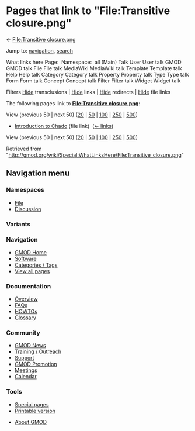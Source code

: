 <div id="mw-page-base" class="noprint">

</div>

<div id="mw-head-base" class="noprint">

</div>

<div id="content" class="mw-body" role="main">

<span id="top"></span>

<div id="mw-js-message" style="display:none;">

</div>



# <span dir="auto">Pages that link to "File:Transitive closure.png"</span>

<div id="bodyContent">

<div id="contentSub">

← [File:Transitive
closure.png](/wiki/File:Transitive_closure.png "File:Transitive closure.png")

</div>

<div id="jump-to-nav" class="mw-jump">

Jump to: [navigation](#mw-navigation), [search](#p-search)

</div>

<div id="mw-content-text">

What links here Page:  Namespace:  all (Main) Talk User User talk GMOD
GMOD talk File File talk MediaWiki MediaWiki talk Template Template talk
Help Help talk Category Category talk Property Property talk Type Type
talk Form Form talk Concept Concept talk Filter Filter talk Widget
Widget talk

Filters
[Hide](/mediawiki/index.php?title=Special:WhatLinksHere/File:Transitive_closure.png&hidetrans=1 "Special:WhatLinksHere/File:Transitive closure.png")
transclusions \|
[Hide](/mediawiki/index.php?title=Special:WhatLinksHere/File:Transitive_closure.png&hidelinks=1 "Special:WhatLinksHere/File:Transitive closure.png")
links \|
[Hide](/mediawiki/index.php?title=Special:WhatLinksHere/File:Transitive_closure.png&hideredirs=1 "Special:WhatLinksHere/File:Transitive closure.png")
redirects \|
[Hide](/mediawiki/index.php?title=Special:WhatLinksHere/File:Transitive_closure.png&hideimages=1 "Special:WhatLinksHere/File:Transitive closure.png")
file links

The following pages link to **[File:Transitive
closure.png](/wiki/File:Transitive_closure.png "File:Transitive closure.png")**:

View (previous 50 \| next 50)
([20](/mediawiki/index.php?title=Special:WhatLinksHere/File:Transitive_closure.png&limit=20 "Special:WhatLinksHere/File:Transitive closure.png")
\|
[50](/mediawiki/index.php?title=Special:WhatLinksHere/File:Transitive_closure.png&limit=50 "Special:WhatLinksHere/File:Transitive closure.png")
\|
[100](/mediawiki/index.php?title=Special:WhatLinksHere/File:Transitive_closure.png&limit=100 "Special:WhatLinksHere/File:Transitive closure.png")
\|
[250](/mediawiki/index.php?title=Special:WhatLinksHere/File:Transitive_closure.png&limit=250 "Special:WhatLinksHere/File:Transitive closure.png")
\|
[500](/mediawiki/index.php?title=Special:WhatLinksHere/File:Transitive_closure.png&limit=500 "Special:WhatLinksHere/File:Transitive closure.png"))

- [Introduction to
  Chado](/wiki/Introduction_to_Chado "Introduction to Chado") (file
  link) ‎ <span class="mw-whatlinkshere-tools">([←
  links](/mediawiki/index.php?title=Special:WhatLinksHere&target=Introduction+to+Chado "Special:WhatLinksHere"))</span>

View (previous 50 \| next 50)
([20](/mediawiki/index.php?title=Special:WhatLinksHere/File:Transitive_closure.png&limit=20 "Special:WhatLinksHere/File:Transitive closure.png")
\|
[50](/mediawiki/index.php?title=Special:WhatLinksHere/File:Transitive_closure.png&limit=50 "Special:WhatLinksHere/File:Transitive closure.png")
\|
[100](/mediawiki/index.php?title=Special:WhatLinksHere/File:Transitive_closure.png&limit=100 "Special:WhatLinksHere/File:Transitive closure.png")
\|
[250](/mediawiki/index.php?title=Special:WhatLinksHere/File:Transitive_closure.png&limit=250 "Special:WhatLinksHere/File:Transitive closure.png")
\|
[500](/mediawiki/index.php?title=Special:WhatLinksHere/File:Transitive_closure.png&limit=500 "Special:WhatLinksHere/File:Transitive closure.png"))

</div>

<div class="printfooter">

Retrieved from
"<http://gmod.org/wiki/Special:WhatLinksHere/File:Transitive_closure.png>"

</div>

<div id="catlinks" class="catlinks catlinks-allhidden">

</div>

<div class="visualClear">

</div>

</div>

</div>

<div id="mw-navigation">

## Navigation menu

<div id="mw-head">



<div id="left-navigation">

<div id="p-namespaces" class="vectorTabs" role="navigation"
aria-labelledby="p-namespaces-label">

### Namespaces

- <span id="ca-nstab-image"><a href="/wiki/File:Transitive_closure.png" accesskey="c"
  title="View the file page [c]">File</a></span>
- <span id="ca-talk"><a
  href="/mediawiki/index.php?title=File_talk:Transitive_closure.png&amp;action=edit&amp;redlink=1"
  accesskey="t"
  title="Discussion about the content page [t]">Discussion</a></span>

</div>

<div id="p-variants" class="vectorMenu emptyPortlet" role="navigation"
aria-labelledby="p-variants-label">

### 

### Variants[](#)

<div class="menu">

</div>

</div>

</div>

<div id="right-navigation">





</div>



</div>

</div>

</div>

<div id="mw-panel">

<div id="p-logo" role="banner">

<a href="/wiki/Main_Page"
style="background-image: url(http://gmod.org/images/GMOD-cogs.png);"
title="Visit the main page"></a>

</div>

<div id="p-Navigation" class="portal" role="navigation"
aria-labelledby="p-Navigation-label">

### Navigation

<div class="body">

- <span id="n-GMOD-Home">[GMOD Home](/wiki/Main_Page)</span>
- <span id="n-Software">[Software](/wiki/GMOD_Components)</span>
- <span id="n-Categories-.2F-Tags">[Categories /
  Tags](/wiki/Categories)</span>
- <span id="n-View-all-pages">[View all
  pages](/wiki/Special:AllPages)</span>

</div>

</div>

<div id="p-Documentation" class="portal" role="navigation"
aria-labelledby="p-Documentation-label">

### Documentation

<div class="body">

- <span id="n-Overview">[Overview](/wiki/Overview)</span>
- <span id="n-FAQs">[FAQs](/wiki/Category:FAQ)</span>
- <span id="n-HOWTOs">[HOWTOs](/wiki/Category:HOWTO)</span>
- <span id="n-Glossary">[Glossary](/wiki/Glossary)</span>

</div>

</div>

<div id="p-Community" class="portal" role="navigation"
aria-labelledby="p-Community-label">

### Community

<div class="body">

- <span id="n-GMOD-News">[GMOD News](/wiki/GMOD_News)</span>
- <span id="n-Training-.2F-Outreach">[Training /
  Outreach](/wiki/Training_and_Outreach)</span>
- <span id="n-Support">[Support](/wiki/Support)</span>
- <span id="n-GMOD-Promotion">[GMOD
  Promotion](/wiki/GMOD_Promotion)</span>
- <span id="n-Meetings">[Meetings](/wiki/Meetings)</span>
- <span id="n-Calendar">[Calendar](/wiki/Calendar)</span>

</div>

</div>

<div id="p-tb" class="portal" role="navigation"
aria-labelledby="p-tb-label">

### Tools

<div class="body">

- <span id="t-specialpages"><a href="/wiki/Special:SpecialPages" accesskey="q"
  title="A list of all special pages [q]">Special pages</a></span>
- <span id="t-print"><a
  href="/mediawiki/index.php?title=Special:WhatLinksHere/File:Transitive_closure.png&amp;printable=yes"
  rel="alternate" accesskey="p"
  title="Printable version of this page [p]">Printable version</a></span>

</div>

</div>

</div>

</div>

<div id="footer" role="contentinfo">

- <span id="footer-places-about">[About
  GMOD](/wiki/GMOD:About "GMOD:About")</span>

<!-- -->






</div>
